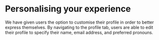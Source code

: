
# Personalising your experience

We have given users the option to customise their profile in order to better
express themselves. By navigating to the profile tab, users are able to edit
their profile to specify their name, email address, and preferred pronouns.
